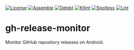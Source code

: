 [![License](https://img.shields.io/github/license/Tommy-Geenexus/exif-eraser)](https://mit-license.org/)
[![Assemble](https://github.com/Tommy-Geenexus/gh-release-monitor/actions/workflows/assemble.yml/badge.svg)](https://github.com/Tommy-Geenexus/gh-release-monitor/actions/workflows/assemble.yml)
[![Detekt](https://github.com/Tommy-Geenexus/gh-release-monitor/actions/workflows/detekt.yml/badge.svg)](https://github.com/Tommy-Geenexus/gh-release-monitor/actions/workflows/detekt.yml)
[![Ktlint](https://github.com/Tommy-Geenexus/gh-release-monitor/actions/workflows/ktlint.yml/badge.svg)](https://github.com/Tommy-Geenexus/gh-release-monitor/actions/workflows/ktlint.yml)
[![Spotless](https://github.com/Tommy-Geenexus/gh-release-monitor/actions/workflows/spotless.yml/badge.svg)](https://github.com/Tommy-Geenexus/gh-release-monitor/actions/workflows/spotless.yml)
[![Lint](https://github.com/Tommy-Geenexus/gh-release-monitor/actions/workflows/lint.yml/badge.svg)](https://github.com/Tommy-Geenexus/gh-release-monitor/actions/workflows/lint.yml)

# gh-release-monitor
Monitor GitHub repository releases on Android.
